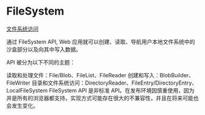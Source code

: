 <!--
 * @Author: matiastang
 * @Date: 2022-07-25 11:10:56
 * @LastEditors: matiastang
 * @LastEditTime: 2022-07-25 11:13:56
 * @FilePath: /matias-javaScript/md/数据持久化/FileSystem.md
 * @Description: FileSystem
-->
# FileSystem

[文件系统访问](https://developer.mozilla.org/en-US/docs/Web/API/File_System_Access_API)

通过 FileSystem API, Web 应用就可以创建、读取、导航用户本地文件系统中的沙盒部分以及向其中写入数据。

API 被分为以下不同的主题：

读取和处理文件：File/Blob、FileList、FileReader
创建和写入：BlobBuilder、FileWriter
目录和文件系统访问：DirectoryReader、FileEntry/DirectoryEntry、LocalFileSystem
FileSystem API 是非标准 API。在发布环境因慎重使用，因为并是所有的浏览器都支持，实现方式可能存在很大的不兼容性，并且在将来可能也会发生变化。